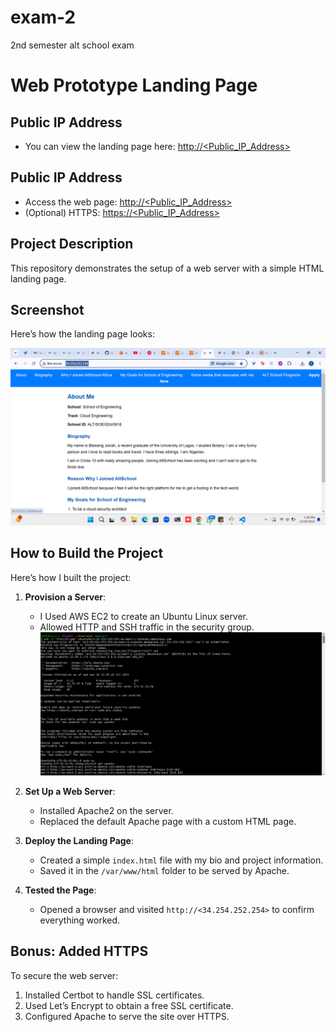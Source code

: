 # exam-2
2nd semester alt school exam
# Web Prototype Landing Page
## Public IP Address

- You can view the landing page here: [http://<Public_IP_Address>](http://34.254.252.254)

## Public IP Address
- Access the web page: [http://<Public_IP_Address>](http://34.254.252.254)
- (Optional) HTTPS: [https://<Public_IP_Address>](https://blessingjonah.mooo.com)

## Project Description
This repository demonstrates the setup of a web server with a simple HTML landing page. 

## Screenshot
Here’s how the landing page looks:

![Landing Page Screenshot](./README.me/images/screenshot1.png.png)

## How to Build the Project
Here’s how I built the project:

1. **Provision a Server**:
   - I Used AWS EC2 to create an Ubuntu Linux server.
   - Allowed HTTP and SSH traffic in the security group.
![Server](./README.me/images/screenshot2.png.png)

2. **Set Up a Web Server**:
   - Installed Apache2 on the server.
   - Replaced the default Apache page with a custom HTML page.

3. **Deploy the Landing Page**:
   - Created a simple `index.html` file with my bio and project information.
   - Saved it in the `/var/www/html` folder to be served by Apache.

4. **Tested the Page**:
   - Opened a browser and visited `http://<34.254.252.254>` to confirm everything worked.
## Bonus: Added HTTPS
To secure the web server:
1. Installed Certbot to handle SSL certificates.
2. Used Let’s Encrypt to obtain a free SSL certificate.
3. Configured Apache to serve the site over HTTPS.
